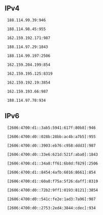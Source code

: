 ## IPv4
```
 188.114.99.39:946
```
```
 188.114.98.45:955
```
```
 162.159.192.171:987
```
```
 188.114.97.29:1843
```
```
 188.114.99.197:2506
```
```
 162.159.204.199:854
```
```
 162.159.195.125:8319
```
```
 162.159.192.19:3854
```
```
 162.159.193.66:987
```
```
 188.114.97.78:934
```

## IPv6
```
 [2606:4700:d1::3ab5:5941:617f:80b8]:946
```
```
 [2606:4700:d0::028b:28bb:ac4b:a7b5]:955
```
```
 [2606:4700:d0::3903:eb76:c958:ddd3]:987
```
```
 [2606:4700:d0::33e6:621d:521f:aba0]:1843
```
```
 [2606:4700:d1::34a8:ff61:6b8d:f829]:2506
```
```
 [2606:4700:d1::8454:4afb:6016:8661]:854
```
```
 [2606:4700:d1::60a8:f75a:5f26:daff]:8319
```
```
 [2606:4700:d0::72b2:9ff1:0193:8121]:3854
```
```
 [2606:4700:d0::541c:fe2e:1ad3:7a96]:987
```
```
 [2606:4700:d0::2753:2ed4:3844:cdec]:934
```
